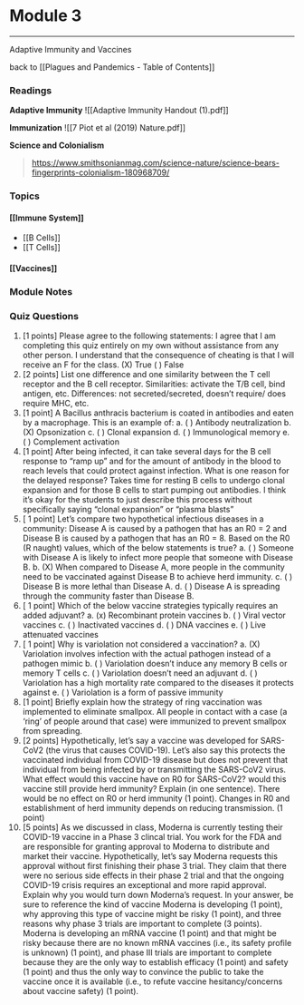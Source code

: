 # Module 3
---
Adaptive Immunity and Vaccines

back to [[Plagues and Pandemics - Table of Contents]]

### Readings
**Adaptive Immunity**
![[Adaptive Immunity Handout (1).pdf]]

**Immunization**
![[7 Piot et al (2019) Nature.pdf]]

**Science and Colonialism**
>https://www.smithsonianmag.com/science-nature/science-bears-fingerprints-colonialism-180968709/

### Topics
#### [[Immune System]]
- [[B Cells]]
- [[T Cells]]

#### [[Vaccines]]

### Module Notes



### Quiz Questions
1. [1 points] Please agree to the following statements: I agree that I am completing this quiz entirely on my own without assistance from any other person. I understand that the consequence of cheating is that I will receive an F for the class.
(X) True ( ) False
2. [2 points] List one difference and one similarity between the T cell receptor and the B cell receptor.
Similarities: activate the T/B cell, bind antigen, etc.
Differences: not secreted/secreted, doesn’t require/ does require MHC, etc.
3. [1 point] A Bacillus anthracis bacterium is coated in antibodies and eaten by a macrophage. This is an example of:
a. ( ) Antibody neutralization
b. (X) Opsonization
c. ( ) Clonal expansion
d. ( ) Immunological memory
e. ( ) Complement activation
4. [1 point] After being infected, it can take several days for the B cell response to “ramp up” and for the amount of antibody in the blood to reach levels that could protect against infection. What is one reason for the delayed response?
Takes time for resting B cells to undergo clonal expansion and for those B cells to start pumping out antibodies. I think it’s okay for the students to just describe this process without specifically saying “clonal expansion” or “plasma blasts”
5. [ 1 point] Let’s compare two hypothetical infectious diseases in a community: Disease A is caused by a pathogen that has an R0 = 2 and Disease B is caused by a pathogen that has an R0 = 8. Based on the R0 (R naught) values, which of the below statements is true?
a. ( ) Someone with Disease A is likely to infect more people that someone with Disease B.
b. (X) When compared to Disease A, more people in the community need to be vaccinated against Disease B to achieve herd immunity.
c. ( ) Disease B is more lethal than Disease A.
d. ( ) Disease A is spreading through the community faster than Disease B.
6. [ 1 point] Which of the below vaccine strategies typically requires an added adjuvant? a. (x) Recombinant protein vaccines
b. ( ) Viral vector vaccines
c. ( ) Inactivated vaccines
d. ( ) DNA vaccines
e. ( ) Live attenuated vaccines
7. [ 1 point] Why is variolation not considered a vaccination?
a. (X) Variolation involves infection with the actual pathogen instead of a pathogen
mimic
b. ( ) Variolation doesn’t induce any memory B cells or memory T cells
c. ( ) Variolation doesn’t need an adjuvant
d. ( ) Variolation has a high mortality rate compared to the diseases it protects
against
e. ( ) Variolation is a form of passive immunity
8. [1 point] Briefly explain how the strategy of ring vaccination was implemented to eliminate smallpox.
All people in contact with a case (a ‘ring’ of people around that case) were immunized to prevent smallpox from spreading.
9. [2 points] Hypothetically, let’s say a vaccine was developed for SARS-CoV2 (the virus that causes COVID-19). Let’s also say this protects the vaccinated individual from COVID-19 disease but does not prevent that individual from being infected by or transmitting the SARS-CoV2 virus. What effect would this vaccine have on R0 for SARS-CoV2? would this vaccine still provide herd immunity? Explain (in one sentence).
There would be no effect on R0 or herd immunity (1 point). Changes in R0 and establishment of herd immunity depends on reducing transmission. (1 point)
10. [5 points] As we discussed in class, Moderna is currently testing their COVID-19 vaccine in a Phase 3 clincal trial. You work for the FDA and are responsible for granting approval to Moderna to distribute and market their vaccine. Hypothetically, let’s say Moderna requests this approval without first finishing their phase 3 trial. They claim that there were no serious side effects in their phase 2 trial and that the ongoing COVID-19 crisis requires an exceptional and more rapid approval. Explain why you would turn down Moderna’s request. In your answer, be sure to reference the kind of vaccine Moderna is developing (1 point), why approving this type of vaccine might be risky (1 point), and three reasons why phase 3 trials are important to complete (3 points).
Moderna is developing an mRNA vaccine (1 point) and that might be risky because there are no known mRNA vaccines (i.e., its safety profile is unknown) (1 point), and phase III trials are important to complete because they are the only way to establish efficacy (1 point) and safety (1 point) and thus the only way to convince the public to take the vaccine once it is available (i.e., to refute vaccine hesitancy/concerns about vaccine safety) (1 point).